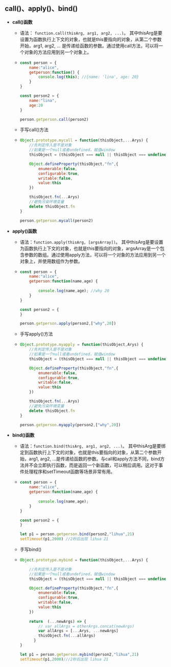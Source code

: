 ## **call()、apply()、bind()**

- **call()函数**

  - 语法： `function.call(thisArg, arg1, arg2, ...)`。  其中thisArg是要设置为函数执行上下文的对象，也就是this要指向的对象，从第二个参数开始，arg1, arg2, ... 是传递给函数的参数。通过使用call方法，可以将一个对象的方法应用到另一个对象上。

  - ```javascript
    const person = {
        name:"alice",
        getperson:function() {
            console.log(this); //{name: 'lina', age: 20}
        }
    }
    
    const person2 = {
        name:"lina",
        age:20
    }
    
    person.getperson.call(person2)
    ```


  

  - 手写call()方法

  - ```javascript
    Object.prototype.mycall = function(thisObject,...Arys) {
        //先判定传入是不是对象
        //如果是一个null或者undefined，赋值window
        thisObject = (thisObject === null || thisObject === undefined) ? window:Object(thisObject)
    
        Object.defineProperty(thisObject,"fn",{
            enumerable:false,
            configurable:true,
            writable:false,
            value:this
        })
    
        thisObject.fn(...Arys)
        //避免污染环境变量
        delete thisObject.fn
    }
    
    person.getperson.mycall(person2)
    ```


  

- **apply()函数**

  - 语法：`function.apply(thisArg, [argsArray])`。 其中thisArg是要设置为函数执行上下文的对象，也就是this要指向的对象，argsArray是一个包含参数的数组。通过使用apply方法，可以将一个对象的方法应用到另一个对象上，并使用数组作为参数。

  - ```javascript
    const person = {
        name:"alice",
        getperson:function(name,age) {
            
            console.log(name,age); //why 20
        }
    }
    
    const person2 = {
    }
    
    person.getperson.apply(person2,["why",20])
    ```


  

  - 手写apply()方法

  - ```javascript
    Object.prototype.myapply = function(thisObject,Arys) {
        //先判定传入是不是对象
        //如果是一个null或者undefined，赋值window
        thisObject = (thisObject === null || thisObject === undefined) ? window:Object(thisObject)
    
        Object.defineProperty(thisObject,"fn",{
            enumerable:false,
            configurable:true,
            writable:false,
            value:this
        })
    
        thisObject.fn(...Arys)
        //避免污染环境变量
        delete thisObject.fn
    }
    
    person.getperson.myapply(person2,["why",20])
    ```


  

- **bind()函数**

  - 语法：`function.bind(thisArg, arg1, arg2, ...)`。 其中thisArg是要绑定到函数执行上下文的对象，也就是this要指向的对象，从第二个参数开始，arg1, arg2, ...是传递给函数的参数。与call和apply方法不同，bind方法并不会立即执行函数，而是返回一个新函数，可以稍后调用。这对于事件处理程序和setTimeout函数等场景非常有用。

  - ```javascript
    const person = {
        name:"alice",
        getperson:function(name,age) {
            
            console.log(name,age);
        }
    }
    
    const person2 = {
    }
    
    let p1 = person.getperson.bind(person2,"lihua",21)
    setTimeout(p1,2000) //2秒后出现 lihua 21
    ```


  

  - 手写bind()

  - ```javascript
    Object.prototype.mybind = function(thisObject,...Arys) {
    
        //先判定传入是不是对象
        //如果是一个null或者undefined，赋值window
        thisObject = (thisObject === null || thisObject === undefined) ? window:Object(thisObject)
    
        Object.defineProperty(thisObject,"fn",{
            enumerable:false,
            configurable:true,
            writable:false,
            value:this
        })
                
        return  (...newArgs) => {
            // var allArgs = otherArgs.concat(newArgs)
            var allArgs = [...Arys, ...newArgs]
            thisObject.fn(...allArgs)
          }
    }
    
    let p1 = person.getperson.mybind(person2,"lihua",21)
    setTimeout(p1,2000)///2秒后出现 lihua 21
    ```


  

  
